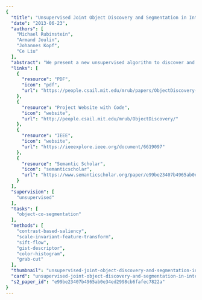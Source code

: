 ```yaml
---
{
  "title": "Unsupervised Joint Object Discovery and Segmentation in Internet Images",
  "date": "2013-06-23",
  "authors": [
    "Michael Rubinstein",
    "Armand Joulin",
    "Johannes Kopf",
    "Ce Liu"
  ],
  "abstract": "We present a new unsupervised algorithm to discover and segment out common objects from large and diverse image collections. In contrast to previous co-segmentation methods, our algorithm performs well even in the presence of significant amounts of noise images (images not containing a common object), as typical for datasets collected from Internet search. The key insight to our algorithm is that common object patterns should be salient within each image, while being sparse with respect to smooth transformations across other images. We propose to use dense correspondences between images to capture the sparsity and visual variability of the common object over the entire database, which enables us to ignore noise objects that may be salient within their own images but do not commonly occur in others. We performed extensive numerical evaluation on established co-segmentation datasets, as well as several new datasets generated using Internet search. Our approach is able to effectively segment out the common object for diverse object categories, while naturally identifying images where the common object is not present.",
  "links": [
    {
      "resource": "PDF",
      "icon": "pdf",
      "url": "https://people.csail.mit.edu/mrub/papers/ObjectDiscovery-cvpr13.pdf"
    },
    {
      "resource": "Project Website with Code",
      "icon": "website",
      "url": "http://people.csail.mit.edu/mrub/ObjectDiscovery/"
    },
    {
      "resource": "IEEE",
      "icon": "website",
      "url": "https://ieeexplore.ieee.org/document/6619097"
    },
    {
      "resource": "Semantic Scholar",
      "icon": "semanticscholar",
      "url": "https://www.semanticscholar.org/paper/e99be23407b4965ab0e34ed2998cb6fafec7822a"
    }
  ],
  "supervision": [
    "unsupervised"
  ],
  "tasks": [
    "object-co-segmentation"
  ],
  "methods": [
    "contrast-based-saliency",
    "scale-invariant-feature-transform",
    "sift-flow",
    "gist-descriptor",
    "color-histogram",
    "grab-cut"
  ],
  "thumbnail": "unsupervised-joint-object-discovery-and-segmentation-in-internet-images-thumb.jpg",
  "card": "unsupervised-joint-object-discovery-and-segmentation-in-internet-images-card.jpg",
  "s2_paper_id": "e99be23407b4965ab0e34ed2998cb6fafec7822a"
}
---
```


